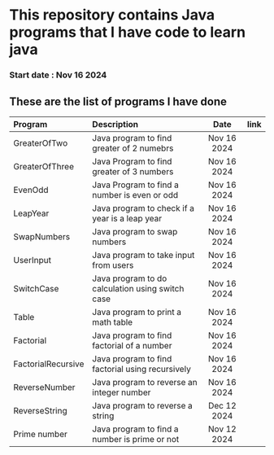 # This repository contains Java programs that I have code to learn java

### Start date : Nov 16 2024



## These are the list of programs I have done


| Program            | Description                                      |    Date     | link |
|:-------------------|:-------------------------------------------------|:-----------:|-----:|
| GreaterOfTwo       | Java program to find greater of 2 numebrs        | Nov 16 2024 |      |
| GreaterOfThree     | Java Program to find greater of 3 numbers        | Nov 16 2024 |      |
| EvenOdd            | Java Program to find a number is even or odd     | Nov 16 2024 |      |
| LeapYear           | Java program to check if a year is a leap year   | Nov 16 2024 |      |
| SwapNumbers        | Java program to swap numbers                     | Nov 16 2024 |      | 
| UserInput          | Java program to take input from users            | Nov 16 2024 |      | 
| SwitchCase         | Java program to do calculation using switch case | Nov 16 2024 |      | 
| Table              | Java program to print a math table               | Nov 16 2024 |      | 
| Factorial          | Java program to find factorial of a number       | Nov 16 2024 |      | 
| FactorialRecursive | Java program to find factorial using recursively | Nov 16 2024 |      | 
| ReverseNumber      | Java program to reverse an integer number        | Nov 16 2024 |      | 
| ReverseString      | Java program to reverse a string                 | Dec 12 2024 |      | 
| Prime number       | Java program to find a number is prime or not    | Nov 12 2024 |      | 
